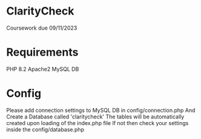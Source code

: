 # ClarityCheck

Coursework due 09/11/2023

# Requirements

PHP 8.2
Apache2
MySQL DB

# Config

Please add connection settings to MySQL DB in config/connection.php
And Create a Database called 'claritycheck'
The tables will be automatically created upon loading of the index.php file
If not then check your settings inside the config/database.php